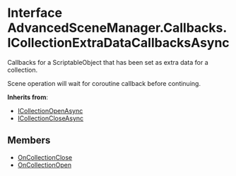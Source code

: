 <a id="Callbacks.ICollectionExtraDataCallbacksAsync"></a>
# Interface AdvancedSceneManager.Callbacks.ICollectionExtraDataCallbacksAsync






Callbacks for a ScriptableObject that has been set as extra data for a collection.

Scene operation will wait for coroutine callback before continuing.

**Inherits from**:

* [ICollectionOpenAsync](Callbacks.ICollectionOpenAsync.md#Callbacks.ICollectionOpenAsync)
* [ICollectionCloseAsync](Callbacks.ICollectionCloseAsync.md#Callbacks.ICollectionCloseAsync)

## Members

* [OnCollectionClose](Callbacks.ICollectionCloseAsync.md#Callbacks.ICollectionCloseAsync_1a6d6d3f044e2e9da24c8384a4ab047ff2)
* [OnCollectionOpen](Callbacks.ICollectionOpenAsync.md#Callbacks.ICollectionOpenAsync_1a0ba2b69765f2313c6507d69841d56ed4)


[static]: https://img.shields.io/badge/-static-lightgrey (static)



